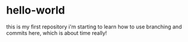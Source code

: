 # hello-world
this is my first repository
i'm starting to learn how to use branching and commits here, which is about time really!
